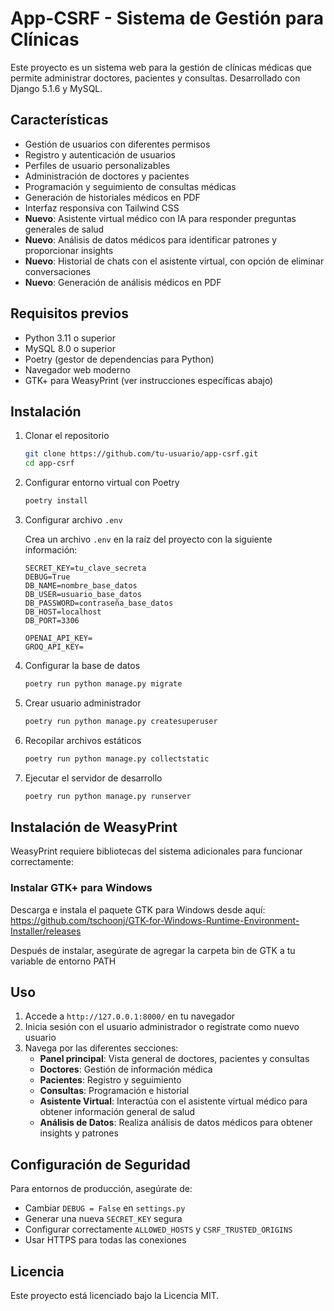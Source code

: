 # App-CSRF - Sistema de Gestión para Clínicas

Este proyecto es un sistema web para la gestión de clínicas médicas que permite administrar doctores, pacientes y consultas. Desarrollado con Django 5.1.6 y MySQL.

## Características

- Gestión de usuarios con diferentes permisos
- Registro y autenticación de usuarios
- Perfiles de usuario personalizables
- Administración de doctores y pacientes
- Programación y seguimiento de consultas médicas
- Generación de historiales médicos en PDF
- Interfaz responsiva con Tailwind CSS
- **Nuevo**: Asistente virtual médico con IA para responder preguntas generales de salud
- **Nuevo**: Análisis de datos médicos para identificar patrones y proporcionar insights
- **Nuevo**: Historial de chats con el asistente virtual, con opción de eliminar conversaciones
- **Nuevo**: Generación de análisis médicos en PDF

## Requisitos previos

- Python 3.11 o superior
- MySQL 8.0 o superior
- Poetry (gestor de dependencias para Python)
- Navegador web moderno
- GTK+ para WeasyPrint (ver instrucciones específicas abajo)

## Instalación

1. Clonar el repositorio
   ```bash
   git clone https://github.com/tu-usuario/app-csrf.git
   cd app-csrf
   ```
2. Configurar entorno virtual con Poetry
   ```bash
   poetry install
   ```
3. Configurar archivo `.env`

   Crea un archivo `.env` en la raíz del proyecto con la siguiente información:

   ```env
   SECRET_KEY=tu_clave_secreta
   DEBUG=True
   DB_NAME=nombre_base_datos
   DB_USER=usuario_base_datos
   DB_PASSWORD=contraseña_base_datos
   DB_HOST=localhost
   DB_PORT=3306

   OPENAI_API_KEY=
   GROQ_API_KEY=
   ```

4. Configurar la base de datos
   ```bash
   poetry run python manage.py migrate
   ```
5. Crear usuario administrador
   ```bash
   poetry run python manage.py createsuperuser
   ```
6. Recopilar archivos estáticos
   ```bash
   poetry run python manage.py collectstatic
   ```
7. Ejecutar el servidor de desarrollo
   ```bash
   poetry run python manage.py runserver
   ```

## Instalación de WeasyPrint

WeasyPrint requiere bibliotecas del sistema adicionales para funcionar correctamente:

### Instalar GTK+ para Windows

Descarga e instala el paquete GTK para Windows desde aquí: https://github.com/tschoonj/GTK-for-Windows-Runtime-Environment-Installer/releases

Después de instalar, asegúrate de agregar la carpeta bin de GTK a tu variable de entorno PATH

## Uso

1. Accede a `http://127.0.0.1:8000/` en tu navegador
2. Inicia sesión con el usuario administrador o regístrate como nuevo usuario
3. Navega por las diferentes secciones:
   - **Panel principal**: Vista general de doctores, pacientes y consultas
   - **Doctores**: Gestión de información médica
   - **Pacientes**: Registro y seguimiento
   - **Consultas**: Programación e historial
   - **Asistente Virtual**: Interactúa con el asistente virtual médico para obtener información general de salud
   - **Análisis de Datos**: Realiza análisis de datos médicos para obtener insights y patrones

## Configuración de Seguridad

Para entornos de producción, asegúrate de:

- Cambiar `DEBUG = False` en `settings.py`
- Generar una nueva `SECRET_KEY` segura
- Configurar correctamente `ALLOWED_HOSTS` y `CSRF_TRUSTED_ORIGINS`
- Usar HTTPS para todas las conexiones

## Licencia

Este proyecto está licenciado bajo la Licencia MIT.
